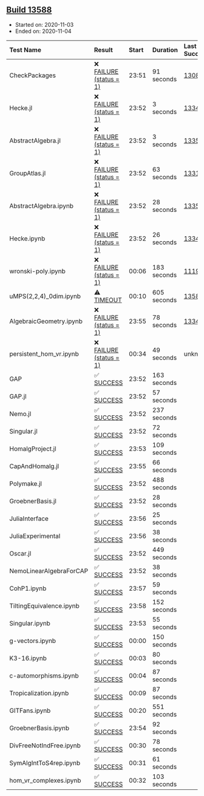 ## [Build 13588](https://oscarci.mathematik.uni-kl.de/job/oscar/13588/)

* Started on: 2020-11-03
* Ended on: 2020-11-04

| Test Name    | Result | Start | Duration | Last Success | First Failure |
|:-------------|:-------|:------|:---------|:-------------|:--------------|
| CheckPackages | ❌ [FAILURE (status = 1)](https://oscarci.mathematik.uni-kl.de/job/oscar/13588/artifact/logs/build-13588/CheckPackages.log) | 23:51 | 91 seconds | [13085](https://oscarci.mathematik.uni-kl.de/job/oscar/13085/) | [13086](https://oscarci.mathematik.uni-kl.de/job/oscar/13086/) |
| Hecke.jl | ❌ [FAILURE (status = 1)](https://oscarci.mathematik.uni-kl.de/job/oscar/13588/artifact/logs/build-13588/Hecke.jl.log) | 23:52 | 3 seconds | [13341](https://oscarci.mathematik.uni-kl.de/job/oscar/13341/) | [13342](https://oscarci.mathematik.uni-kl.de/job/oscar/13342/) |
| AbstractAlgebra.jl | ❌ [FAILURE (status = 1)](https://oscarci.mathematik.uni-kl.de/job/oscar/13588/artifact/logs/build-13588/AbstractAlgebra.jl.log) | 23:52 | 3 seconds | [13355](https://oscarci.mathematik.uni-kl.de/job/oscar/13355/) | [13356](https://oscarci.mathematik.uni-kl.de/job/oscar/13356/) |
| GroupAtlas.jl | ❌ [FAILURE (status = 1)](https://oscarci.mathematik.uni-kl.de/job/oscar/13588/artifact/logs/build-13588/GroupAtlas.jl.log) | 23:52 | 63 seconds | [13311](https://oscarci.mathematik.uni-kl.de/job/oscar/13311/) | [13312](https://oscarci.mathematik.uni-kl.de/job/oscar/13312/) |
| AbstractAlgebra.ipynb | ❌ [FAILURE (status = 1)](https://oscarci.mathematik.uni-kl.de/job/oscar/13588/artifact/logs/build-13588/AbstractAlgebra.ipynb.log) | 23:52 | 28 seconds | [13355](https://oscarci.mathematik.uni-kl.de/job/oscar/13355/) | [13356](https://oscarci.mathematik.uni-kl.de/job/oscar/13356/) |
| Hecke.ipynb | ❌ [FAILURE (status = 1)](https://oscarci.mathematik.uni-kl.de/job/oscar/13588/artifact/logs/build-13588/Hecke.ipynb.log) | 23:52 | 26 seconds | [13341](https://oscarci.mathematik.uni-kl.de/job/oscar/13341/) | [13342](https://oscarci.mathematik.uni-kl.de/job/oscar/13342/) |
| wronski-poly.ipynb | ❌ [FAILURE (status = 1)](https://oscarci.mathematik.uni-kl.de/job/oscar/13588/artifact/logs/build-13588/wronski-poly.ipynb.log) | 00:06 | 183 seconds | [11192](https://oscarci.mathematik.uni-kl.de/job/oscar/11192/) | [11193](https://oscarci.mathematik.uni-kl.de/job/oscar/11193/) |
| uMPS(2,2,4)_0dim.ipynb | ⚠ [TIMEOUT](https://oscarci.mathematik.uni-kl.de/job/oscar/13588/artifact/logs/build-13588/uMPS-2-2-4-_0dim.ipynb.log) | 00:10 | 605 seconds | [13587](https://oscarci.mathematik.uni-kl.de/job/oscar/13587/) | [13588](https://oscarci.mathematik.uni-kl.de/job/oscar/13588/) |
| AlgebraicGeometry.ipynb | ❌ [FAILURE (status = 1)](https://oscarci.mathematik.uni-kl.de/job/oscar/13588/artifact/logs/build-13588/AlgebraicGeometry.ipynb.log) | 23:55 | 78 seconds | [13341](https://oscarci.mathematik.uni-kl.de/job/oscar/13341/) | [13342](https://oscarci.mathematik.uni-kl.de/job/oscar/13342/) |
| persistent_hom_vr.ipynb | ❌ [FAILURE (status = 1)](https://oscarci.mathematik.uni-kl.de/job/oscar/13588/artifact/logs/build-13588/persistent_hom_vr.ipynb.log) | 00:34 | 49 seconds | unknown | unknown |
| GAP | ✅ [SUCCESS](https://oscarci.mathematik.uni-kl.de/job/oscar/13588/artifact/logs/build-13588/GAP.log) | 23:52 | 163 seconds |  |  |
| GAP.jl | ✅ [SUCCESS](https://oscarci.mathematik.uni-kl.de/job/oscar/13588/artifact/logs/build-13588/GAP.jl.log) | 23:52 | 57 seconds |  |  |
| Nemo.jl | ✅ [SUCCESS](https://oscarci.mathematik.uni-kl.de/job/oscar/13588/artifact/logs/build-13588/Nemo.jl.log) | 23:52 | 237 seconds |  |  |
| Singular.jl | ✅ [SUCCESS](https://oscarci.mathematik.uni-kl.de/job/oscar/13588/artifact/logs/build-13588/Singular.jl.log) | 23:52 | 72 seconds |  |  |
| HomalgProject.jl | ✅ [SUCCESS](https://oscarci.mathematik.uni-kl.de/job/oscar/13588/artifact/logs/build-13588/HomalgProject.jl.log) | 23:53 | 109 seconds |  |  |
| CapAndHomalg.jl | ✅ [SUCCESS](https://oscarci.mathematik.uni-kl.de/job/oscar/13588/artifact/logs/build-13588/CapAndHomalg.jl.log) | 23:55 | 66 seconds |  |  |
| Polymake.jl | ✅ [SUCCESS](https://oscarci.mathematik.uni-kl.de/job/oscar/13588/artifact/logs/build-13588/Polymake.jl.log) | 23:52 | 488 seconds |  |  |
| GroebnerBasis.jl | ✅ [SUCCESS](https://oscarci.mathematik.uni-kl.de/job/oscar/13588/artifact/logs/build-13588/GroebnerBasis.jl.log) | 23:52 | 28 seconds |  |  |
| JuliaInterface | ✅ [SUCCESS](https://oscarci.mathematik.uni-kl.de/job/oscar/13588/artifact/logs/build-13588/JuliaInterface.log) | 23:56 | 25 seconds |  |  |
| JuliaExperimental | ✅ [SUCCESS](https://oscarci.mathematik.uni-kl.de/job/oscar/13588/artifact/logs/build-13588/JuliaExperimental.log) | 23:56 | 38 seconds |  |  |
| Oscar.jl | ✅ [SUCCESS](https://oscarci.mathematik.uni-kl.de/job/oscar/13588/artifact/logs/build-13588/Oscar.jl.log) | 23:52 | 449 seconds |  |  |
| NemoLinearAlgebraForCAP | ✅ [SUCCESS](https://oscarci.mathematik.uni-kl.de/job/oscar/13588/artifact/logs/build-13588/NemoLinearAlgebraForCAP.log) | 23:52 | 38 seconds |  |  |
| CohP1.ipynb | ✅ [SUCCESS](https://oscarci.mathematik.uni-kl.de/job/oscar/13588/artifact/logs/build-13588/CohP1.ipynb.log) | 23:57 | 59 seconds |  |  |
| TiltingEquivalence.ipynb | ✅ [SUCCESS](https://oscarci.mathematik.uni-kl.de/job/oscar/13588/artifact/logs/build-13588/TiltingEquivalence.ipynb.log) | 23:58 | 152 seconds |  |  |
| Singular.ipynb | ✅ [SUCCESS](https://oscarci.mathematik.uni-kl.de/job/oscar/13588/artifact/logs/build-13588/Singular.ipynb.log) | 23:53 | 55 seconds |  |  |
| g-vectors.ipynb | ✅ [SUCCESS](https://oscarci.mathematik.uni-kl.de/job/oscar/13588/artifact/logs/build-13588/g-vectors.ipynb.log) | 00:00 | 150 seconds |  |  |
| K3-16.ipynb | ✅ [SUCCESS](https://oscarci.mathematik.uni-kl.de/job/oscar/13588/artifact/logs/build-13588/K3-16.ipynb.log) | 00:03 | 80 seconds |  |  |
| c-automorphisms.ipynb | ✅ [SUCCESS](https://oscarci.mathematik.uni-kl.de/job/oscar/13588/artifact/logs/build-13588/c-automorphisms.ipynb.log) | 00:04 | 87 seconds |  |  |
| Tropicalization.ipynb | ✅ [SUCCESS](https://oscarci.mathematik.uni-kl.de/job/oscar/13588/artifact/logs/build-13588/Tropicalization.ipynb.log) | 00:09 | 87 seconds |  |  |
| GITFans.ipynb | ✅ [SUCCESS](https://oscarci.mathematik.uni-kl.de/job/oscar/13588/artifact/logs/build-13588/GITFans.ipynb.log) | 00:20 | 551 seconds |  |  |
| GroebnerBasis.ipynb | ✅ [SUCCESS](https://oscarci.mathematik.uni-kl.de/job/oscar/13588/artifact/logs/build-13588/GroebnerBasis.ipynb.log) | 23:54 | 92 seconds |  |  |
| DivFreeNotIndFree.ipynb | ✅ [SUCCESS](https://oscarci.mathematik.uni-kl.de/job/oscar/13588/artifact/logs/build-13588/DivFreeNotIndFree.ipynb.log) | 00:30 | 78 seconds |  |  |
| SymAlgIntToS4rep.ipynb | ✅ [SUCCESS](https://oscarci.mathematik.uni-kl.de/job/oscar/13588/artifact/logs/build-13588/SymAlgIntToS4rep.ipynb.log) | 00:31 | 61 seconds |  |  |
| hom_vr_complexes.ipynb | ✅ [SUCCESS](https://oscarci.mathematik.uni-kl.de/job/oscar/13588/artifact/logs/build-13588/hom_vr_complexes.ipynb.log) | 00:32 | 103 seconds |  |  |

